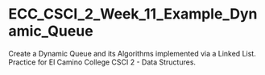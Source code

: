 # ECC_CSCI_2_Week_11_Example_Dynamic_Queue
Create a Dynamic Queue and its Algorithms implemented via a Linked List. Practice for El Camino College CSCI 2 - Data Structures.
